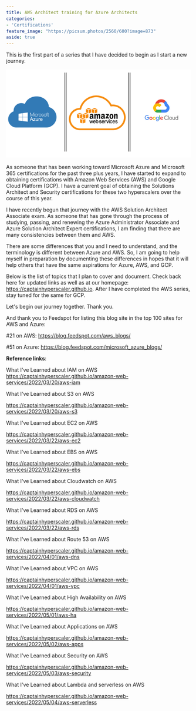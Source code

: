 ```yaml
---
title: AWS Architect training for Azure Architects
categories:
- 'Certifications'
feature_image: "https://picsum.photos/2560/600?image=873"
aside: true
---
```


This is the first part of a series that I have decided to begin as I start a new journey.

![](/images/Wordpress-Images/clouds-e1580309278738.png)

As someone that has been working toward Microsoft Azure and Microsoft 365 certifications for the past three plus years, I have started to expand to obtaining certifications with Amazon Web Services (AWS) and Google Cloud Platform (GCP).  I have a current goal of obtaining the Solutions Architect and Security certifications for these two hyperscalers over the course of this year.

I have recently begun that journey with the AWS Solution Architect Associate exam.  As someone that has gone through the process of studying, passing, and renewing the Azure Administrator Associate and Azure Solution Architect Expert certifications, I am finding that there are many consistencies between them and AWS.  

There are some differences that you and I need to understand, and the terminology is different between Azure and AWS.  So, I am going to help myself in preparation by documenting these differences in hopes that it will help others that have the same aspirations for Azure, AWS, and GCP.

Below is the list of topics that I plan to cover and document.  Check back here for updated links as well as at our homepage: <https://captainhyperscaler.github.io>.  After I have completed the AWS series, stay tuned for the same for GCP.

Let's begin our journey together. Thank you.

And thank you to Feedspot for listing this blog site in the top 100 sites for AWS and Azure:

#21 on AWS: <https://blog.feedspot.com/aws_blogs/>

#51 on Azure: <https://blog.feedspot.com/microsoft_azure_blogs/>


**Reference links**:

What I've Learned about IAM on AWS 
<https://captainhyperscaler.github.io/amazon-web-services/2022/03/20/aws-iam> 

What I've Learned about S3 on AWS

<https://captainhyperscaler.github.io/amazon-web-services/2022/03/20/aws-s3> 

What I've Learned about EC2 on AWS

<https://captainhyperscaler.github.io/amazon-web-services/2022/03/22/aws-ec2> 

What I've Learned about EBS on AWS

<https://captainhyperscaler.github.io/amazon-web-services/2022/03/22/aws-ebs> 

What I've Learned about Cloudwatch on AWS

<https://captainhyperscaler.github.io/amazon-web-services/2022/03/22/aws-cloudwatch> 

What I've Learned about RDS on AWS

<https://captainhyperscaler.github.io/amazon-web-services/2022/03/22/aws-rds>

What I've Learned about Route 53 on AWS

<https://captainhyperscaler.github.io/amazon-web-services/2022/04/01/aws-dns>

What I've Learned about VPC on AWS

<https://captainhyperscaler.github.io/amazon-web-services/2022/04/01/aws-vpc>

What I've Learned about High Availability on AWS

<https://captainhyperscaler.github.io/amazon-web-services/2022/05/01/aws-ha>

What I've Learned about Applications on AWS

<https://captainhyperscaler.github.io/amazon-web-services/2022/05/02/aws-apps>

What I've Learned about Security on AWS

<https://captainhyperscaler.github.io/amazon-web-services/2022/05/03/aws-security>

What I've Learned about Lambda and serverless on AWS

<https://captainhyperscaler.github.io/amazon-web-services/2022/05/04/aws-serverless>


